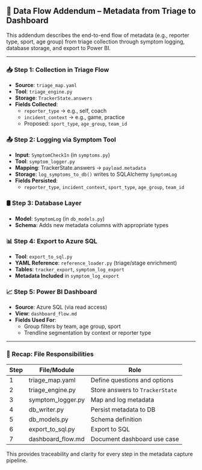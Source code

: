 ## 🔄 Data Flow Addendum – Metadata from Triage to Dashboard

This addendum describes the end-to-end flow of metadata (e.g., reporter type, sport, age group) from triage collection through symptom logging, database storage, and export to Power BI.

---

### 📥 Step 1: Collection in Triage Flow
- **Source**: `triage_map.yaml`
- **Tool**: `triage_engine.py`
- **Storage**: `TrackerState.answers`
- **Fields Collected**:
  - `reporter_type` → e.g., self, coach
  - `incident_context` → e.g., game, practice
  - Proposed: `sport_type`, `age_group`, `team_id`

### 📤 Step 2: Logging via Symptom Tool
- **Input**: `SymptomCheckIn` (in `symptoms.py`)
- **Tool**: `symptom_logger.py`
- **Mapping**: TrackerState.answers → `payload.metadata`
- **Storage**: `log_symptoms_to_db()` writes to SQLAlchemy `SymptomLog`
- **Fields Persisted**:
  - `reporter_type`, `incident_context`, `sport_type`, `age_group`, `team_id`

### 🛢 Step 3: Database Layer
- **Model**: `SymptomLog` (in `db_models.py`)
- **Schema**: Adds new metadata columns with appropriate types

### 📊 Step 4: Export to Azure SQL
- **Tool**: `export_to_sql.py`
- **YAML Reference**: `reference_loader.py` (triage/stage enrichment)
- **Tables**: `tracker_export`, `symptom_log_export`
- **Metadata Included** in `symptom_log_export`

### 📈 Step 5: Power BI Dashboard
- **Source**: Azure SQL (via read access)
- **View**: `dashboard_flow.md`
- **Fields Used For**:
  - Group filters by team, age group, sport
  - Trendline segmentation by context or reporter type

---

### 🔁 Recap: File Responsibilities
| Step | File/Module | Role |
|------|-------------|------|
| 1    | triage_map.yaml | Define questions and options |
| 2    | triage_engine.py | Store answers to `TrackerState` |
| 3    | symptom_logger.py | Map and log metadata |
| 4    | db_writer.py | Persist metadata to DB |
| 5    | db_models.py | Schema definition |
| 6    | export_to_sql.py | Export to SQL |
| 7    | dashboard_flow.md | Document dashboard use case |

This provides traceability and clarity for every step in the metadata capture pipeline.